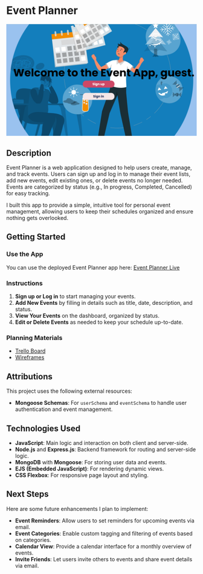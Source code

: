 # Event Planner

![Event Planner Screenshot](image.png)

## Description
Event Planner is a web application designed to help users create, manage, and track events. Users can sign up and log in to manage their event lists, add new events, edit existing ones, or delete events no longer needed. Events are categorized by status (e.g., In progress, Completed, Cancelled) for easy tracking.

I built this app to provide a simple, intuitive tool for personal event management, allowing users to keep their schedules organized and ensure nothing gets overlooked.

## Getting Started
### Use the App
You can use the deployed Event Planner app here: [Event Planner Live]()  

### Instructions
1. **Sign up or Log in** to start managing your events.
2. **Add New Events** by filling in details such as title, date, description, and status.
3. **View Your Events** on the dashboard, organized by status.
4. **Edit or Delete Events** as needed to keep your schedule up-to-date.

### Planning Materials
- [Trello Board](https://trello.com/invite/b/66e4d01f5388cc5b0d8f5542/ATTI234eef0dab69308f93ba65aee0ac5a8d12CA018F/event-planner)  
- [Wireframes](https://www.figma.com/board/TnhBvURSE9yyqkOFxA1MPZ/Event-index-page?node-id=0-1&t=WMhnGZzYyrxXtJUa-1)  

## Attributions
This project uses the following external resources:
- **Mongoose Schemas**: For `userSchema` and `eventSchema` to handle user authentication and event management.
  
## Technologies Used
- **JavaScript**: Main logic and interaction on both client and server-side.
- **Node.js** and **Express.js**: Backend framework for routing and server-side logic.
- **MongoDB** with **Mongoose**: For storing user data and events.
- **EJS (Embedded JavaScript)**: For rendering dynamic views.
- **CSS Flexbox**: For responsive page layout and styling.

## Next Steps
Here are some future enhancements I plan to implement:
- **Event Reminders**: Allow users to set reminders for upcoming events via email.
- **Event Categories**: Enable custom tagging and filtering of events based on categories.
- **Calendar View**: Provide a calendar interface for a monthly overview of events.
- **Invite Friends**: Let users invite others to events and share event details via email.
